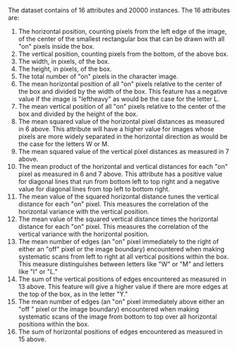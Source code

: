 The dataset contains of 16 attributes and 20000 instances.
The 16 attributes are:

1. The horizontal position, counting pixels from the left edge of the image, of the center of the smallest rectangular box that can be drawn with all "on" pixels inside the box.
2. The vertical position, counting pixels from the bottom, of the above box.
3. The width, in pixels, of the box.
4. The height, in pixels, of the box.
5. The total number of "on" pixels in the character image.
6. The mean horizontal position of all "on" pixels relative to the center of the box and divided by the width of the box. This feature has a negative value if the image is "leftheavy" as would be the case for the letter L.
7. The mean vertical position of all "on" pixels relative to the center of the box and divided by the height of the box.
8. The mean squared value of the horizontal pixel distances as measured in 6 above. This attribute will have a higher value for images whose pixels are more widely separated in the horizontal direction as would be the case for the letters W or M.
9. The mean squared value of the vertical pixel distances as measured in 7 above.
10. The mean product of the horizontal and vertical distances for each "on" pixel as measured in 6 and 7 above. This attribute has a positive value for diagonal lines that run from bottom left to top right and a negative value for diagonal lines from top left to bottom right.
11. The mean value of the squared horizontal distance tunes the vertical distance for each "on" pixel. This measures the correlation of the horizontal variance with the vertical position.
12. The mean value of the squared vertical distance times the horizontal distance for each "on" pixel. This measures the correlation of the vertical variance with the horizontal position.
13. The mean number of edges (an "on" pixel immediately to the right of either an "off" pixel or the image boundary) encountered when making systematic scans from left to right at all vertical positions within the box. This measure distinguishes between letters like "W" or "M" and letters like "I" or "L."
14. The sum of the vertical positions of edges encountered as measured in 13 above. This feature will give a higher value if there are more edges at the top of the box, as in the letter "Y."
15. The mean number of edges (an "on" pixel immediately above either an "off " pixel or the image boundary) encountered when making systematic scans of the image from bottom to top over all horizontal positions within the box.
16. The sum of horizontal positions of edges encountered as measured in 15 above.
